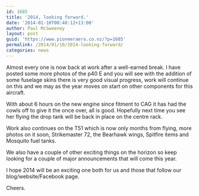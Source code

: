 ```yaml
---
id: 1685
title: '2014, looking forward.'
date: '2014-01-10T00:48:12+13:00'
author: Paul McSweeney
layout: post
guid: 'https://www.pioneeraero.co.nz/?p=1685'
permalink: /2014/01/10/2014-looking-forward/
categories: news
---
```


Almost every one is now back at work after a well-earned break. I have posted some more photos of the p40 E and you will see with the addition of some fuselage skins there is very good visual progress, work will continue on this and we may as the year moves on start on other components for this aircraft.

With about 6 hours on the new engine since fitment to CAG it has had the cowls off to give it the once over, all is good. Hopefully next time you see her flying the drop tank will be back in place on the centre rack.

Work also continues on the T51 which is now only months from flying, more photos on it soon, Strikemaster 72, the Bearhawk wings, Spitfire items and Mosquito fuel tanks.

We also have a couple of other exciting things on the horizon so keep looking for a couple of major announcements that will come this year.

I hope 2014 will be an exciting one both for us and those that follow our blog/website/Facebook page.

Cheers.

